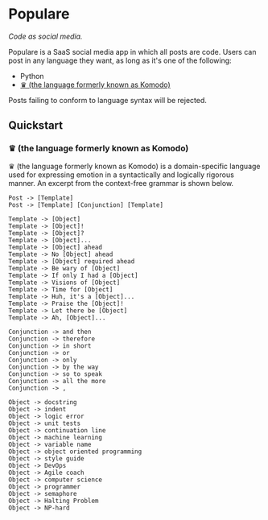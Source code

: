 # Populare

*Code as social media.*

Populare is a SaaS social media app in which all posts are code. Users can post
in any language they want, as long as it's one of the following:

* Python
* [&#9819; (the language formerly known as Komodo)](#komodo)

Posts failing to conform to language syntax will be rejected.

## Quickstart

### &#9819; (the language formerly known as Komodo)<a id='komodo'></a>

&#9819; (the language formerly known as Komodo) is a domain-specific language
used for expressing emotion in a syntactically and logically rigorous manner. An
excerpt from the context-free grammar is shown below.

```
Post -> [Template]
Post -> [Template] [Conjunction] [Template]

Template -> [Object]
Template -> [Object]!
Template -> [Object]?
Template -> [Object]...
Template -> [Object] ahead
Template -> No [Object] ahead
Template -> [Object] required ahead
Template -> Be wary of [Object]
Template -> If only I had a [Object]
Template -> Visions of [Object]
Template -> Time for [Object]
Template -> Huh, it's a [Object]...
Template -> Praise the [Object]!
Template -> Let there be [Object]
Template -> Ah, [Object]...

Conjunction -> and then
Conjunction -> therefore
Conjunction -> in short
Conjunction -> or
Conjunction -> only
Conjunction -> by the way
Conjunction -> so to speak
Conjunction -> all the more
Conjunction -> ,

Object -> docstring
Object -> indent
Object -> logic error
Object -> unit tests
Object -> continuation line
Object -> machine learning
Object -> variable name
Object -> object oriented programming
Object -> style guide
Object -> DevOps
Object -> Agile coach
Object -> computer science
Object -> programmer
Object -> semaphore
Object -> Halting Problem
Object -> NP-hard
```

